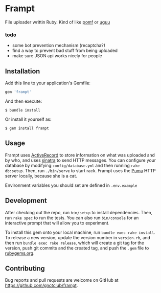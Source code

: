 # Frampt

File uploader writtin Ruby. Kind of like [pomf](https://github.com/pomf/pomf)
or [uguu](https://github.com/nokonoko/uguu)

### todo

- some bot prevention mechanism (recaptcha?)
- find a way to prevent bad stuff from being uploaded
- make sure JSON api works nicely for people

## Installation

Add this line to your application's Gemfile:

```ruby
gem 'frampt'
```

And then execute:

    $ bundle install

Or install it yourself as:

    $ gem install frampt

## Usage

Frampt uses [ActiveRecord](https://github.com/rails/rails/tree/main/activerecord) to store
information on what was uploaded and by who, and uses [sinatra](http://sinatrarb.com/)
to send HTTP messages. You can configure your database by modifying `config/database.yml`
and then running `rake db:setup`. Then, run `./bin/serve` to start rack. Frampt uses
the [Puma](https://puma.io/) HTTP server locally, because she is a cat.

Environment variables you should set are defined in `.env.example`

## Development

After checking out the repo, run `bin/setup` to install dependencies. Then, run `rake spec` to run the tests. You can also run `bin/console` for an interactive prompt that will allow you to experiment.

To install this gem onto your local machine, run `bundle exec rake install`. To release a new version, update the version number in `version.rb`, and then run `bundle exec rake release`, which will create a git tag for the version, push git commits and the created tag, and push the `.gem` file to [rubygems.org](https://rubygems.org).

## Contributing

Bug reports and pull requests are welcome on GitHub at https://github.com/gnotclub/frampt.
